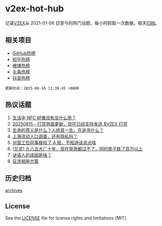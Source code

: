 # v2ex-hot-hub

 记录[V2EX](https://www.v2ex.com/)从 2021-01-06 日至今的热门话题。每小时抓取一次数据，按天[归档](archives)。
 
 ## 相关项目

- [GitHub热榜](https://github.com/snaildev/github-hot-hub)
- [知乎热榜](https://github.com/snaildev/zhihu-hot-hub)
- [微博热榜](https://github.com/snaildev/weibo-hot-hub)
- [头条热榜](https://github.com/snaildev/toutiao-hot-hub)
- [抖音热榜](https://github.com/snaildev/douyin-hot-hub)


 `更新时间：2025-08-16 11:39:45 +0800`

## 热议话题

1. [生活中 NFC 好像没有没什么用？](https://www.v2ex.com/t/1152624)
1. [20250815 - 打赏界面更新，现在已经支持发送 $V2EX 打赏](https://www.v2ex.com/t/1152735)
1. [生命的意义是什么？人终其一生，在追寻什么？](https://www.v2ex.com/t/1152709)
1. [上海流动人口调查，还有隐私吗？](https://www.v2ex.com/t/1152611)
1. [对面工位同事梭哈了 A 股，不知道该说点啥](https://www.v2ex.com/t/1152661)
1. [[北京] 九八五大厂十年，现在简筛都过不了，同时房子跌了百万以上](https://www.v2ex.com/t/1152614)
1. [谜语人的成因是啥？](https://www.v2ex.com/t/1152620)
1. [征求相册方案](https://www.v2ex.com/t/1152633)

## 历史归档

[archives](archives)

## License

See the [LICENSE](LICENSE) file for license rights and limitations (MIT).

